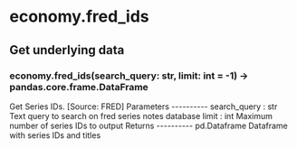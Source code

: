 # economy.fred_ids

## Get underlying data 
### economy.fred_ids(search_query: str, limit: int = -1) -> pandas.core.frame.DataFrame

Get Series IDs. [Source: FRED]
    Parameters
    ----------
    search_query : str
        Text query to search on fred series notes database
    limit : int
        Maximum number of series IDs to output
    Returns
    ----------
    pd.Dataframe
        Dataframe with series IDs and titles
